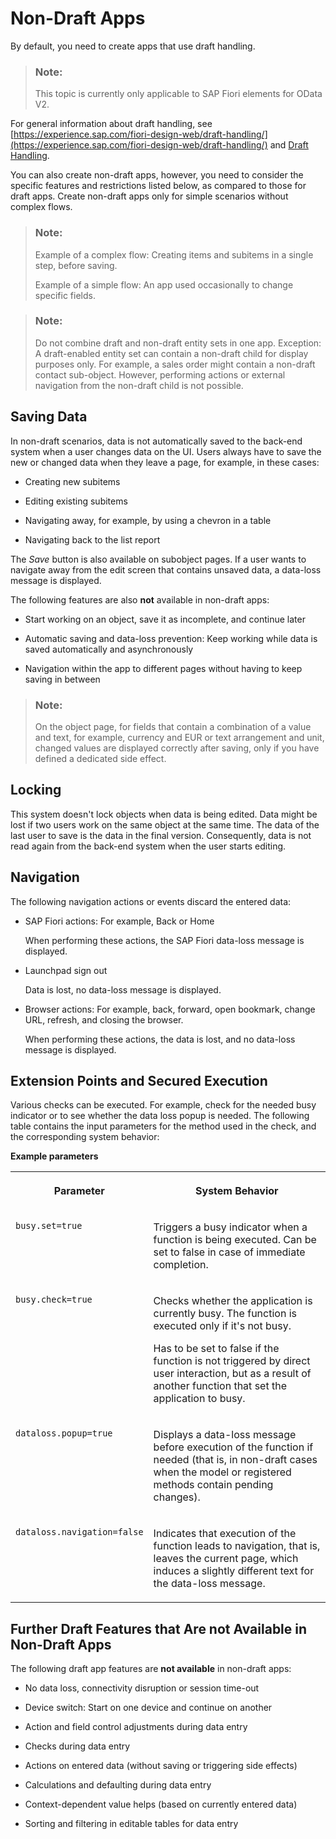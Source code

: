 <!-- loioa90c55840b144f2ebc2d836adbc1a54f -->

# Non-Draft Apps

By default, you need to create apps that use draft handling.

> ### Note:  
> This topic is currently only applicable to SAP Fiori elements for OData V2.

For general information about draft handling, see [https://experience.sap.com/fiori-design-web/draft-handling/](https://experience.sap.com/fiori-design-web/draft-handling/) and [Draft Handling](draft-handling-ed9aa41.md).

You can also create non-draft apps, however, you need to consider the specific features and restrictions listed below, as compared to those for draft apps. Create non-draft apps only for simple scenarios without complex flows.

> ### Note:  
> Example of a complex flow: Creating items and subitems in a single step, before saving.
> 
> Example of a simple flow: An app used occasionally to change specific fields.

> ### Note:  
> Do not combine draft and non-draft entity sets in one app. Exception: A draft-enabled entity set can contain a non-draft child for display purposes only. For example, a sales order might contain a non-draft contact sub-object. However, performing actions or external navigation from the non-draft child is not possible.



<a name="loioa90c55840b144f2ebc2d836adbc1a54f__section_tzc_3mr_nz"/>

## Saving Data

In non-draft scenarios, data is not automatically saved to the back-end system when a user changes data on the UI. Users always have to save the new or changed data when they leave a page, for example, in these cases:

-   Creating new subitems

-   Editing existing subitems

-   Navigating away, for example, by using a chevron in a table

-   Navigating back to the list report


The *Save* button is also available on subobject pages. If a user wants to navigate away from the edit screen that contains unsaved data, a data-loss message is displayed.

The following features are also **not** available in non-draft apps:

-   Start working on an object, save it as incomplete, and continue later

-   Automatic saving and data-loss prevention: Keep working while data is saved automatically and asynchronously

-   Navigation within the app to different pages without having to keep saving in between


> ### Note:  
> On the object page, for fields that contain a combination of a value and text, for example, currency and EUR or text arrangement and unit, changed values are displayed correctly after saving, only if you have defined a dedicated side effect.



<a name="loioa90c55840b144f2ebc2d836adbc1a54f__section_ilb_lmr_nz"/>

## Locking

This system doesn't lock objects when data is being edited. Data might be lost if two users work on the same object at the same time. The data of the last user to save is the data in the final version. Consequently, data is not read again from the back-end system when the user starts editing.



<a name="loioa90c55840b144f2ebc2d836adbc1a54f__section_ulw_mmr_nz"/>

## Navigation

The following navigation actions or events discard the entered data:

-   SAP Fiori actions: For example, Back or Home

    When performing these actions, the SAP Fiori data-loss message is displayed.

-   Launchpad sign out

    Data is lost, no data-loss message is displayed.

-   Browser actions: For example, back, forward, open bookmark, change URL, refresh, and closing the browser.

    When performing these actions, the data is lost, and no data-loss message is displayed.




<a name="loioa90c55840b144f2ebc2d836adbc1a54f__section_dsp_pmr_nz"/>

## Extension Points and Secured Execution

Various checks can be executed. For example, check for the needed busy indicator or to see whether the data loss popup is needed. The following table contains the input parameters for the method used in the check, and the corresponding system behavior:

**Example parameters**


<table>
<tr>
<th valign="top">

Parameter



</th>
<th valign="top">

System Behavior



</th>
</tr>
<tr>
<td valign="top">

 `busy.set=true` 



</td>
<td valign="top">

Triggers a busy indicator when a function is being executed. Can be set to false in case of immediate completion.



</td>
</tr>
<tr>
<td valign="top">

 `busy.check=true` 



</td>
<td valign="top">

Checks whether the application is currently busy. The function is executed only if it's not busy.

Has to be set to false if the function is not triggered by direct user interaction, but as a result of another function that set the application to busy.



</td>
</tr>
<tr>
<td valign="top">

 `dataloss.popup=true` 



</td>
<td valign="top">

Displays a data-loss message before execution of the function if needed \(that is, in non-draft cases when the model or registered methods contain pending changes\).



</td>
</tr>
<tr>
<td valign="top">

 `dataloss.navigation=false` 



</td>
<td valign="top">

Indicates that execution of the function leads to navigation, that is, leaves the current page, which induces a slightly different text for the data-loss message.



</td>
</tr>
</table>



<a name="loioa90c55840b144f2ebc2d836adbc1a54f__section_zbz_ygq_bz"/>

## Further Draft Features that Are not Available in Non-Draft Apps

The following draft app features are **not available** in non-draft apps:

-   No data loss, connectivity disruption or session time-out

-   Device switch: Start on one device and continue on another

-   Action and field control adjustments during data entry

-   Checks during data entry

-   Actions on entered data \(without saving or triggering side effects\)

-   Calculations and defaulting during data entry

-   Context-dependent value helps \(based on currently entered data\)

-   Sorting and filtering in editable tables for data entry



